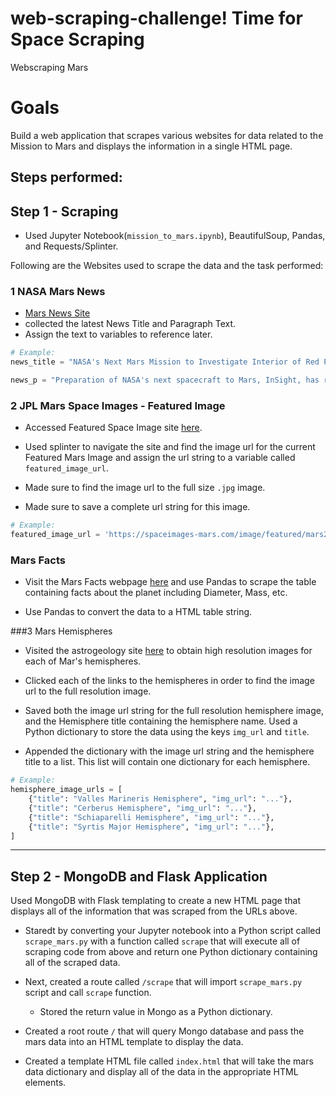 # web-scraping-challenge! Time for Space Scraping
Webscraping Mars

# Goals
Build a web application that scrapes various websites for data related to the Mission to Mars and displays the information in a single HTML page. 

## Steps performed:
## Step 1 - Scraping

* Used Jupyter Notebook(`mission_to_mars.ipynb`), BeautifulSoup, Pandas, and Requests/Splinter.

Following are the Websites used to scrape the data and the task performed:

### 1 NASA Mars News

* [Mars News Site](https://redplanetscience.com/) 
* collected the latest News Title and Paragraph Text. 
* Assign the text to variables to reference later.

```python
# Example:
news_title = "NASA's Next Mars Mission to Investigate Interior of Red Planet"

news_p = "Preparation of NASA's next spacecraft to Mars, InSight, has ramped up this summer, on course for launch next May from Vandenberg Air Force Base in central California -- the first interplanetary launch in history from America's West Coast."
```

### 2 JPL Mars Space Images - Featured Image

* Accessed Featured Space Image site [here](https://spaceimages-mars.com).

* Used splinter to navigate the site and find the image url for the current Featured Mars Image and assign the url string to a variable called `featured_image_url`.

* Made sure to find the image url to the full size `.jpg` image.

* Made sure to save a complete url string for this image.

```python
# Example:
featured_image_url = 'https://spaceimages-mars.com/image/featured/mars2.jpg'
```

### Mars Facts

* Visit the Mars Facts webpage [here](https://galaxyfacts-mars.com) and use Pandas to scrape the table containing facts about the planet including Diameter, Mass, etc.

* Use Pandas to convert the data to a HTML table string.

###3  Mars Hemispheres

* Visited the astrogeology site [here](https://marshemispheres.com/) to obtain high resolution images for each of Mar's hemispheres.

*  Clicked each of the links to the hemispheres in order to find the image url to the full resolution image.

* Saved both the image url string for the full resolution hemisphere image, and the Hemisphere title containing the hemisphere name. Used a Python dictionary to store the data using the keys `img_url` and `title`.

* Appended the dictionary with the image url string and the hemisphere title to a list. This list will contain one dictionary for each hemisphere.

```python
# Example:
hemisphere_image_urls = [
    {"title": "Valles Marineris Hemisphere", "img_url": "..."},
    {"title": "Cerberus Hemisphere", "img_url": "..."},
    {"title": "Schiaparelli Hemisphere", "img_url": "..."},
    {"title": "Syrtis Major Hemisphere", "img_url": "..."},
]
```

- - -

## Step 2 - MongoDB and Flask Application

Used MongoDB with Flask templating to create a new HTML page that displays all of the information that was scraped from the URLs above.

* Staredt by converting your Jupyter notebook into a Python script called `scrape_mars.py` with a function called `scrape` that will execute all of  scraping code from above and return one Python dictionary containing all of the scraped data.

* Next, created a route called `/scrape` that will import  `scrape_mars.py` script and call  `scrape` function.

  * Stored the return value in Mongo as a Python dictionary.

* Created a root route `/` that will query  Mongo database and pass the mars data into an HTML template to display the data.

* Created a template HTML file called `index.html` that will take the mars data dictionary and display all of the data in the appropriate HTML elements. 


